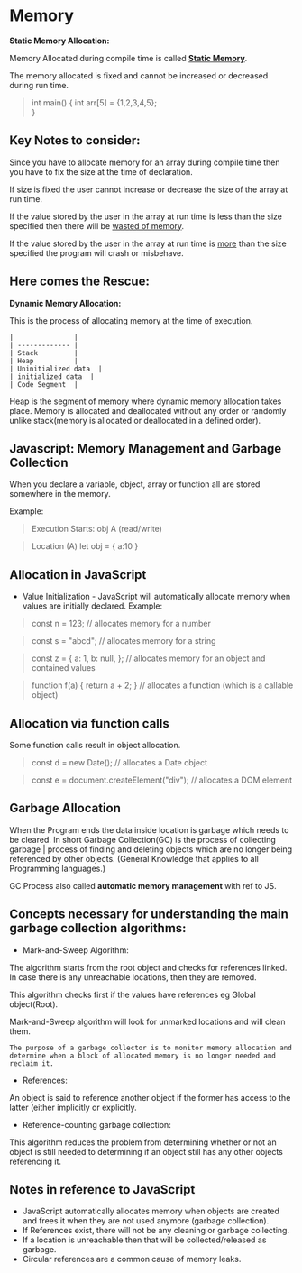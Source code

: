 # Memory
<b>Static Memory Allocation: </b>

Memory Allocated during compile time is called <u><b>Static Memory</b></u>.

The memory allocated is fixed and cannot be increased or decreased during run time.

> int main()
{
    int arr[5] = {1,2,3,4,5};   
}
## Key Notes to consider:
Since you have to allocate memory for an array during compile time then you have to fix the size at the time of declaration.

If size is fixed the user cannot increase or decrease the size of the array at run time.

If the value stored by the user in the array at run time is less than the size specified then there will be <u>wasted of memory</u>.

If the value stored by the user in the array at run time is <u>more</u> than the size specified the program will crash or misbehave.

## Here comes the Rescue:
<b>Dynamic Memory Allocation:</b> 

This is the process of allocating memory at the time of execution.


    |               |     
    | ------------- | 
    | Stack         | 
    | Heap          | 
    | Uninitialized data  | 
    | initialized data  | 
    | Code Segment  | 

Heap is the segment of memory where dynamic memory allocation takes place.
Memory is allocated and deallocated without any order or randomly unlike stack(memory is allocated or deallocated in a defined order).

## Javascript: Memory Management and Garbage Collection
When you declare a variable, object, array or function all are stored somewhere in the memory.

Example:
> Execution Starts: obj A  (read/write)

> Location (A) let obj = {
    a:10
}

## Allocation in JavaScript
* Value Initialization - JavaScript will automatically allocate memory when values are initially declared.
Example: 

> const n = 123; // allocates memory for a number

> const s = "abcd"; // allocates memory for a string

> const z = {
  a: 1,
  b: null,
}; // allocates memory for an object and contained values

> function f(a) {
  return a + 2;
} // allocates a function (which is a callable object)

## Allocation via function calls
Some function calls result in object allocation.

> const d = new Date(); // allocates a Date object

> const e = document.createElement("div"); // allocates a DOM element

## Garbage Allocation
When the Program ends the data inside location is garbage which needs to be cleared.
In short Garbage Collection(GC) is the process of collecting garbage | process of finding and deleting objects which are no longer being referenced by other objects. (General Knowledge that applies to all Programming languages.)

GC Process also called <b>automatic memory management</b> with ref to JS.

## Concepts necessary for understanding the main garbage collection algorithms:

 * Mark-and-Sweep Algorithm: 

The algorithm starts from the root object and checks for references linked.
In case there is any unreachable locations, then they are removed.

This algorithm checks first if the values have references eg Global object(Root).

Mark-and-Sweep algorithm will look for unmarked locations and will clean them.

```
The purpose of a garbage collector is to monitor memory allocation and determine when a block of allocated memory is no longer needed and reclaim it.
```

* References:

An object is said to reference another object if the former has access to the latter (either implicitly or explicitly.

* Reference-counting garbage collection:

This algorithm reduces the problem from determining whether or not an object is still needed to determining if an object still has any other objects referencing it.


## Notes in reference to JavaScript
* JavaScript automatically allocates memory when objects are created and frees it when they are not used anymore (garbage collection).
* If References exist, there will not be any cleaning or garbage collecting.
* If a location is unreachable then that will be collected/released as garbage.
* Circular references are a common cause of memory leaks.
